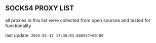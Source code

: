 ## SOCKS4 PROXY LIST

all proxies in this list were collected from open sources and tested for functionality

last update: `2025-01-17 17:36:03.048947+00:00`